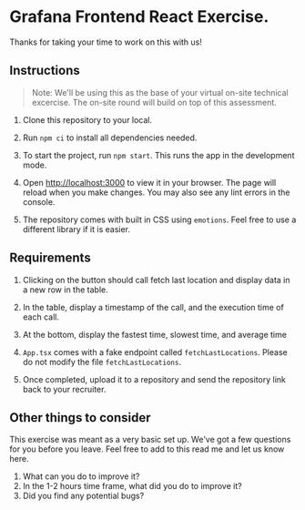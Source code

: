 # Grafana Frontend React Exercise.

Thanks for taking your time to work on this with us!

## Instructions

> Note: We'll be using this as the base of your virtual on-site technical excercise. The on-site round will build on top of this assessment.

1. Clone this repository to your local.

2. Run `npm ci` to install all dependencies needed.

3. To start the project, run `npm start`. This runs the app in the development mode.

4. Open [http://localhost:3000](http://localhost:3000) to view it in your browser. The page will reload when you make changes. You may also see any lint errors in the console.

5. The repository comes with built in CSS using `emotions`. Feel free to use a different library if it is easier.

## Requirements

1. Clicking on the button should call fetch last location and display data in a new row in the table.

2. In the table, display a timestamp of the call, and the execution time of each call.

3. At the bottom, display the fastest time, slowest time, and average time

4. `App.tsx` comes with a fake endpoint called `fetchLastLocations`. Please do not modify the file `fetchLastLocations`.

5. Once completed, upload it to a repository and send the repository link back to your recruiter.

## Other things to consider

This exercise was meant as a very basic set up. We've got a few questions for you before you leave. Feel free to add to this read me and let us know here.

1. What can you do to improve it?
2. In the 1-2 hours time frame, what did you do to improve it?
3. Did you find any potential bugs?
